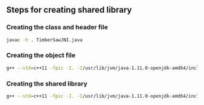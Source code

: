 ## Steps for creating shared library

### Creating the class and header file
```bash
javac -h . TimberSawJNI.java
```

### Creating the object file
```bash 
g++ --std=c++11 -fpic -I. -I/usr/lib/jvm/java-1.11.0-openjdk-amd64/include -I/usr/lib/jvm/java-1.11.0-openjdk-amd64/include/linux -c -I /scratch1/pkadam/TimberSaw2021/include/ -I/scratch1/pkadam/TimberSaw2021/build/ -I/scratch1/pkadam/TimberSaw2021 TimberSawJNI.cpp -o TimberSawJNI.o
```

### Creating the shared library
```bash
g++ --std=c++11 -fpic -I. -I/usr/lib/jvm/java-1.11.0-openjdk-amd64/include -I/usr/lib/jvm/java-1.11.0-openjdk-amd64/include/linux -c -I /scratch1/pkadam/TimberSaw2021/include/ -I/scratch1/pkadam/TimberSaw2021/build/ 
```
